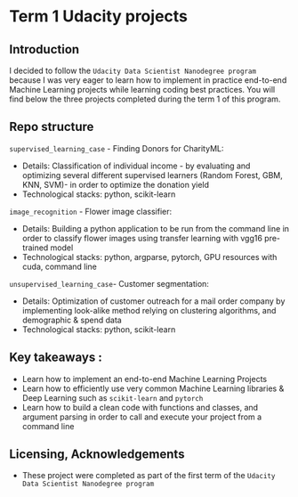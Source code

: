 # Term 1 Udacity projects

## Introduction
I decided to follow the `Udacity Data Scientist Nanodegree program` because I was very eager to learn how to implement in practice end-to-end Machine Learning projects while learning coding best practices. You will find below the three projects completed during the term 1 of this program.

## Repo structure
`supervised_learning_case` - Finding Donors for CharityML:
- Details: Classification of individual income - by evaluating and optimizing several different supervised learners (Random Forest, GBM, KNN, SVM)- in order to optimize the donation yield
- Technological stacks: python, scikit-learn

`image_recognition` - Flower image classifier:
- Details: Building a python application to be run from the command line in order to classify flower images using transfer learning with vgg16 pre-trained model
- Technological stacks: python, argparse, pytorch, GPU resources with cuda, command line

`unsupervised_learning_case`- Customer segmentation: 
- Details: Optimization of customer outreach for a mail order company by implementing look-alike method relying on clustering algorithms, and demographic & spend data
- Technological stacks: python, scikit-learn

## Key takeaways :
- Learn how to implement an end-to-end Machine Learning Projects 
- Learn how to efficiently use very common Machine Learning libraries & Deep Learning such as `scikit-learn` and `pytorch`
- Learn how to build a clean code with functions and classes, and argument parsing in order to call and execute your project from a command line

## Licensing, Acknowledgements
- These project were completed as part of the first term of the `Udacity Data Scientist Nanodegree program`
